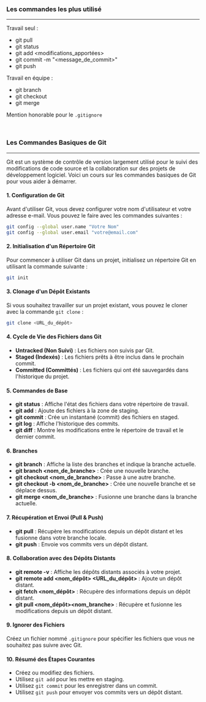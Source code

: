 ### Les commandes les plus utilisé
---

Travail seul :
- git pull
- git status
- git add <modifications_apportées>
- git commit -m "<message_de_commit>"
- git push

Travail en équipe :
- git branch
- git checkout
- git merge

Mention honorable pour le `.gitignore`

<br>

### Les Commandes Basiques de Git
---

Git est un système de contrôle de version largement utilisé pour le suivi des modifications de code source et la collaboration sur des projets de développement logiciel. Voici un cours sur les commandes basiques de Git pour vous aider à démarrer.

#### **1. Configuration de Git**
Avant d'utiliser Git, vous devez configurer votre nom d'utilisateur et votre adresse e-mail. Vous pouvez le faire avec les commandes suivantes :
```bash
git config --global user.name "Votre Nom"
git config --global user.email "votre@email.com"
```

#### **2. Initialisation d'un Répertoire Git**
Pour commencer à utiliser Git dans un projet, initialisez un répertoire Git en utilisant la commande suivante :
```bash
git init
```

#### **3. Clonage d'un Dépôt Existants**
Si vous souhaitez travailler sur un projet existant, vous pouvez le cloner avec la commande `git clone` :
```bash
git clone <URL_du_dépôt>
```

#### **4. Cycle de Vie des Fichiers dans Git**
- **Untracked (Non Suivi)** : Les fichiers non suivis par Git.
- **Staged (Indexés)** : Les fichiers prêts à être inclus dans le prochain commit.
- **Committed (Committés)** : Les fichiers qui ont été sauvegardés dans l'historique du projet.

#### **5. Commandes de Base**
- **git status** : Affiche l'état des fichiers dans votre répertoire de travail.
- **git add** : Ajoute des fichiers à la zone de staging.
- **git commit** : Crée un instantané (commit) des fichiers en staged.
- **git log** : Affiche l'historique des commits.
- **git diff** : Montre les modifications entre le répertoire de travail et le dernier commit.

#### **6. Branches**
- **git branch** : Affiche la liste des branches et indique la branche actuelle.
- **git branch <nom_de_branche>** : Crée une nouvelle branche.
- **git checkout <nom_de_branche>** : Passe à une autre branche.
- **git checkout -b <nom_de_branche>** : Crée une nouvelle branche et se déplace dessus.
- **git merge <nom_de_branche>** : Fusionne une branche dans la branche actuelle.

#### **7. Récupération et Envoi (Pull & Push)**
- **git pull** : Récupère les modifications depuis un dépôt distant et les fusionne dans votre branche locale.
- **git push** : Envoie vos commits vers un dépôt distant.

#### **8. Collaboration avec des Dépôts Distants**
- **git remote -v** : Affiche les dépôts distants associés à votre projet.
- **git remote add <nom_dépôt> <URL_du_dépôt>** : Ajoute un dépôt distant.
- **git fetch <nom_dépôt>** : Récupère des informations depuis un dépôt distant.
- **git pull <nom_dépôt><nom_branche>** : Récupère et fusionne les modifications depuis un dépôt distant.

#### **9. Ignorer des Fichiers**
Créez un fichier nommé `.gitignore` pour spécifier les fichiers que vous ne souhaitez pas suivre avec Git.

#### **10. Résumé des Étapes Courantes**
- Créez ou modifiez des fichiers.
- Utilisez `git add` pour les mettre en staging.
- Utilisez `git commit` pour les enregistrer dans un commit.
- Utilisez `git push` pour envoyer vos commits vers un dépôt distant.